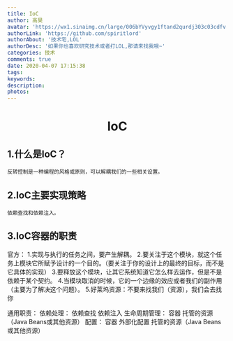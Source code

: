 ```yaml
---
title: IoC
author: 高昊
avatar: 'https://wx1.sinaimg.cn/large/006bYVyvgy1ftand2qurdj303c03cdfv.jpg'
authorLink: 'https://github.com/spiritlord'
authorAbout: '技术宅,LOL'
authorDesc: '如果你也喜欢研究技术或者打LOL,那请来找我哦~'
categories: 技术
comments: true
date: 2020-04-07 17:15:38
tags:
keywords:
description:
photos:
---
```

# <center>**IoC**</center>

## 1.什么是IoC？
	反转控制是一种编程的风格或原则，可以解耦我们的一些相关设置。
	
## 2.IoC主要实现策略
	依赖查找和依赖注入。
	
## 3.IoC容器的职责
官方：
	1.实现与执行的任务之间，要产生解耦。
	2.要关注于这个模块，就这个任务上模块它所赋予设计的一个目的。（要关注于你的设计上的最终的目标，而不是它具体的实现）
	3.要释放这个模块，让其它系统知道它怎么样去运作，但是不是依赖于某个契约。
	4.当模块取消的时候，它的一个边缘的效应或者我们的副作用（主要为了解决这个问题）。
	5.好莱坞资源：不要来找我们（资源），我们会去找你
	
通用职责：
	依赖处理：
		依赖查找
		依赖注入
	生命周期管理：
		容器
		托管的资源（Java Beans或其他资源）
	配置：
		容器
		外部化配置
		托管的资源（Java Beans或其他资源）